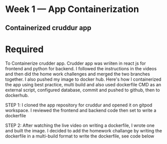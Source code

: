 # Week 1 — App Containerization
## Containerized cruddur app
# Required
To Containerize crudder app. Crudder app was wriiten in react js for frontend and python for backend. I followed the instructions in the videos and then did the home work challenges and merged the two branches together. I also pushed my image to docker hub. 
Here's how I containerized the app using best practice, multi build and also used dockerfile CMD as an external script, configured database, commit and pushed to github, then to dockerhub.

STEP 1:
I cloned the app repository for cruddur and opened it on gitpod workspace.
I reviewed the frontend and backend code then set to write a dockerfile

STEP 2:
After watching the live video on writing a dockerfile, I wrote one and built the image. I decided to add the homework challange by writing the dockerfile in a multi-build format to write the dockerfile, see code below

